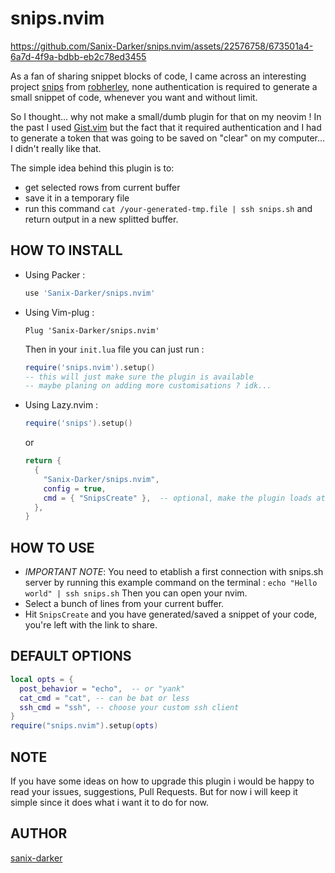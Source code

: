 # snips.nvim

https://github.com/Sanix-Darker/snips.nvim/assets/22576758/673501a4-6a7d-4f9a-bdbb-eb2c78ed3455

As a fan of sharing snippet blocks of code, I came across an interesting project [snips](https://snips.sh) from [robherley](https://github.com/robherley), none authentication is required to generate a small snippet of code, whenever you want and without limit.

So I thought... why not make a small/dumb plugin for that on my neovim !
In the past I used [Gist.vim](https://github.com/mattn/vim-gist) but the fact that it required authentication and I had to generate a token that was going to be saved on "clear" on my computer... I didn't really like that.

The simple idea behind this plugin is to:
- get selected rows from current buffer
- save it in a temporary file
- run this command `cat /your-generated-tmp.file | ssh snips.sh` and return output in a new splitted buffer.

## HOW TO INSTALL

- Using Packer :
    ```lua
    use 'Sanix-Darker/snips.nvim'
    ```

- Using Vim-plug :
    ```
    Plug 'Sanix-Darker/snips.nvim'
    ```

    Then in your `init.lua` file you can just run :

    ```lua
    require('snips.nvim').setup()
    -- this will just make sure the plugin is available
    -- maybe planing on adding more customisations ? idk...
    ```

- Using Lazy.nvim :

    ```lua
    require('snips').setup()
    ```
    or

    ```lua
    return {
      {
        "Sanix-Darker/snips.nvim",
        config = true,
        cmd = { "SnipsCreate" },  -- optional, make the plugin loads at cmd executed
      },
    }
    ```

## HOW TO USE

- *IMPORTANT NOTE*: You need to etablish a first connection with snips.sh server
    by running this example command on the terminal : `echo "Hello world" | ssh snips.sh`
    Then you can open your nvim.
- Select a bunch of lines from your current buffer.
- Hit `SnipsCreate` and you have generated/saved a snippet of your code, you're left with the link to share.

## DEFAULT OPTIONS

```lua
local opts = {
  post_behavior = "echo",  -- or "yank"
  cat_cmd = "cat", -- can be bat or less
  ssh_cmd = "ssh", -- choose your custom ssh client
}
require("snips.nvim").setup(opts)
```

## NOTE

If you have some ideas on how to upgrade this plugin i would be happy to read your issues, suggestions, Pull Requests.
But for now i will keep it simple since it does what i want it to do for now.

## AUTHOR

[sanix-darker](https://github.com/sanix-darker)
